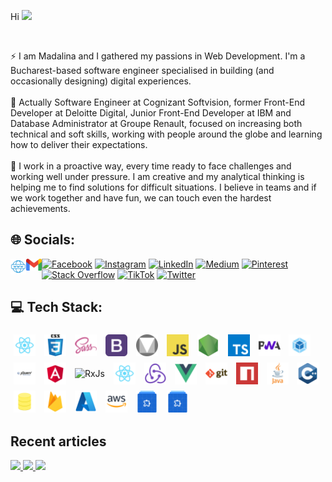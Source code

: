 Hi <img src="https://media.giphy.com/media/hvRJCLFzcasrR4ia7z/giphy.gif" width="25px">

<br>

⚡ I am Madalina and I gathered my passions in Web Development. I'm a Bucharest-based software engineer specialised in building (and occasionally designing) digital experiences.<br><br>🤝 Actually Software Engineer at Cognizant Softvision, former Front-End Developer at Deloitte Digital, Junior Front-End Developer at IBM and Database Administrator at Groupe Renault, focused on increasing both technical and soft skills, working with people around the globe and learning how to deliver their expectations.<br><br>🌱 I work in a proactive way, every time ready to face challenges and working well under pressure. I am creative and my analytical thinking is helping me to find solutions for difficult situations. I believe in teams and if we work together and have fun, we can touch even the hardest achievements.
<br>

## 🌐 Socials:

[<img align="left" alt="madalinaeleonora.dev | Website" width="25px" src="./website.png" />][website]
[<img align="left" alt="madalinaeleonora.gheorghe | Gmail" width="25px" src="./gmail.png" />][gmail]

[website]: https://madalinaeleonora.dev/
[gmail]: mailto:madalinaeleonora.gheorghe@gmail.com

[![Facebook](https://img.shields.io/badge/Facebook-%231877F2.svg?logo=Facebook&logoColor=white)](https://facebook.com/mdx.madalinaeleonora) [![Instagram](https://img.shields.io/badge/Instagram-%23E4405F.svg?logo=Instagram&logoColor=white)](https://instagram.com/madalinaeleonorag) [![LinkedIn](https://img.shields.io/badge/LinkedIn-%230077B5.svg?logo=linkedin&logoColor=white)](https://linkedin.com/in/madalinaeleonorag) [![Medium](https://img.shields.io/badge/Medium-12100E?logo=medium&logoColor=white)](https://medium.com/@madalinaeleonorag) [![Pinterest](https://img.shields.io/badge/Pinterest-%23E60023.svg?logo=Pinterest&logoColor=white)](https://pinterest.com/mdxdesign) [![Stack Overflow](https://img.shields.io/badge/-Stackoverflow-FE7A16?logo=stack-overflow&logoColor=white)](https://stackoverflow.com/users/7803073) [![TikTok](https://img.shields.io/badge/TikTok-%23000000.svg?logo=TikTok&logoColor=white)](https://tiktok.com/@madalinaeleonorag) [![Twitter](https://img.shields.io/badge/Twitter-%231DA1F2.svg?logo=Twitter&logoColor=white)](https://twitter.com/MdxDesign) 
<br>

## 💻 Tech Stack:

<img style="padding:5px;" align="center" alt="HTML" width="35px" src="https://raw.githubusercontent.com/github/explore/80688e429a7d4ef2fca1e82350fe8e3517d3494d/topics/react/react.png"/>
<img style="padding:5px;" align="center" alt="CSS" width="35px" src="https://raw.githubusercontent.com/github/explore/80688e429a7d4ef2fca1e82350fe8e3517d3494d/topics/css/css.png"/>
<img style="padding:5px;" align="center" alt="Sass" width="35px" src="https://raw.githubusercontent.com/github/explore/80688e429a7d4ef2fca1e82350fe8e3517d3494d/topics/sass/sass.png"/>
<img style="padding:5px;" align="center" alt="Bootstrap" width="35px" src="https://raw.githubusercontent.com/github/explore/80688e429a7d4ef2fca1e82350fe8e3517d3494d/topics/bootstrap/bootstrap.png"/>
<img style="padding:5px;" align="center" alt="Material" width="35px" src="https://raw.githubusercontent.com/github/explore/80688e429a7d4ef2fca1e82350fe8e3517d3494d/topics/material-design/material-design.png"/>
<img style="padding:5px;" align="center" alt="JavaScript" width="35px" src="https://raw.githubusercontent.com/github/explore/80688e429a7d4ef2fca1e82350fe8e3517d3494d/topics/javascript/javascript.png"/>
<img style="padding:5px;" align="center" alt="NodeJs" width="35px" src="https://raw.githubusercontent.com/github/explore/80688e429a7d4ef2fca1e82350fe8e3517d3494d/topics/nodejs/nodejs.png"/>
<img style="padding:5px;" align="center" alt="TypeScript" width="35px" src="https://raw.githubusercontent.com/github/explore/80688e429a7d4ef2fca1e82350fe8e3517d3494d/topics/typescript/typescript.png"/>
<img style="padding:5px;" align="center" alt="PWA" width="35px" src="https://raw.githubusercontent.com/github/explore/80688e429a7d4ef2fca1e82350fe8e3517d3494d/topics/pwa/pwa.png"/>
<img style="padding:5px;" align="center" alt="Webpack" width="35px" src="https://raw.githubusercontent.com/github/explore/80688e429a7d4ef2fca1e82350fe8e3517d3494d/topics/webpack/webpack.png"/>
<img style="padding:5px;" align="center" alt="JQuery" width="35px" src="https://raw.githubusercontent.com/github/explore/80688e429a7d4ef2fca1e82350fe8e3517d3494d/topics/jquery/jquery.png"/>
<img style="padding:5px;" align="center" alt="Angular" width="35px" src="https://raw.githubusercontent.com/github/explore/80688e429a7d4ef2fca1e82350fe8e3517d3494d/topics/angular/angular.png"/>
<img style="padding:5px;" align="center" alt="RxJs" width="35px" src="https://avatars.githubusercontent.com/u/6407041?s=48&v=4"/>
<img style="padding:5px;" align="center" alt="ReactJs" width="35px" src="https://raw.githubusercontent.com/github/explore/80688e429a7d4ef2fca1e82350fe8e3517d3494d/topics/react/react.png"/>
<img style="padding:5px;" align="center" alt="Redux" width="35px" src="https://raw.githubusercontent.com/github/explore/80688e429a7d4ef2fca1e82350fe8e3517d3494d/topics/redux/redux.png"/>
<img style="padding:5px;" align="center" alt="Vue" width="35px" src="https://raw.githubusercontent.com/github/explore/80688e429a7d4ef2fca1e82350fe8e3517d3494d/topics/vue/vue.png"/>
<img style="padding:5px;" align="center" alt="Git" width="35px" src="https://raw.githubusercontent.com/github/explore/80688e429a7d4ef2fca1e82350fe8e3517d3494d/topics/git/git.png"/>
<img style="padding:5px;" align="center" alt="NPM" width="35px" src="https://raw.githubusercontent.com/github/explore/80688e429a7d4ef2fca1e82350fe8e3517d3494d/topics/npm/npm.png"/>
<img style="padding:5px;" align="center" alt="Java" width="35px" src="https://raw.githubusercontent.com/github/explore/5b3600551e122a3277c2c5368af2ad5725ffa9a1/topics/java/java.png"/>
<img style="padding:5px;" align="center" alt="Cpp" width="35px" src="https://raw.githubusercontent.com/github/explore/180320cffc25f4ed1bbdfd33d4db3a66eeeeb358/topics/cpp/cpp.png"/>
<img style="padding:5px;" align="center" alt="Database" width="35px" src="https://raw.githubusercontent.com/github/explore/13295c57999765ac9ffa3281942a72ab08b79de2/topics/database/database.png"/>
<img style="padding:5px;" align="center" alt="Firebase" width="35px" src="https://raw.githubusercontent.com/github/explore/80688e429a7d4ef2fca1e82350fe8e3517d3494d/topics/firebase/firebase.png"/>
<img style="padding:5px;" align="center" alt="Azure" width="35px" src="https://raw.githubusercontent.com/github/explore/eaef8552d8b082ffafe2bfc8a5023d47da904aac/topics/azure/azure.png"/>
<img style="padding:5px;" align="center" alt="AWS" width="35px" src="https://raw.githubusercontent.com/github/explore/fbceb94436312b6dacde68d122a5b9c7d11f9524/topics/aws/aws.png"/>
<img style="padding:5px;" align="center" alt="Chrome" width="35px" src="https://raw.githubusercontent.com/github/explore/8eaa4711f3b6015070483ff1c3b707292304efe4/topics/chrome-extension/chrome-extension.png"/>
<img style="padding:5px;" align="center" alt="Chrome" width="35px" src="https://raw.githubusercontent.com/github/explore/8eaa4711f3b6015070483ff1c3b707292304efe4/topics/chrome-extension/chrome-extension.png"/>


<br>

## Recent articles

<a target="_blank" href="https://github-readme-medium-recent-article.vercel.app/medium/@madalinaeleonorag/0"><img src="https://github-readme-medium-recent-article.vercel.app/medium/@madalinaeleonorag/0">
<a target="_blank" href="https://github-readme-medium-recent-article.vercel.app/medium/@madalinaeleonorag/1"><img src="https://github-readme-medium-recent-article.vercel.app/medium/@madalinaeleonorag/1">
<a target="_blank" href="https://github-readme-medium-recent-article.vercel.app/medium/@madalinaeleonorag/2"><img src="https://github-readme-medium-recent-article.vercel.app/medium/@madalinaeleonorag/2">
